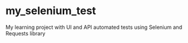 # my_selenium_test
My learning project with UI and API automated tests using Selenium and Requests library


